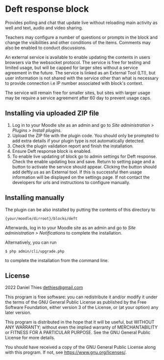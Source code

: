 # Deft response block #

Provides polling and chat that update live without reloading main activity as
well and text, audio and video sharing.

Teachers may configure a number of questions or prompts in the block
and change the visibilities and other conditions of the items. Comments
may also be enabled to conduct discussions.

An external service is available to enable updating the contents in users
browsers via the websocket protocol. The service is free for testing and
limited usage, but will be capped for larger sites without a service
agreement in the future. The service is linked as an External Tool
(LTI), but user information is not shared with the service other than
what is necessary to provide connection i.e IP number associated with
block's context.

The service will remain free for smaller sites, but sites with larger usage
may be require a service agreement after 60 day to prevent usage caps.

## Installing via uploaded ZIP file ##

1. Log in to your Moodle site as an admin and go to _Site administration >
   Plugins > Install plugins_.
2. Upload the ZIP file with the plugin code. You should only be prompted to add
   extra details if your plugin type is not automatically detected.
3. Check the plugin validation report and finish the installation.
4. Ensure Deft response block is enabled.
5. To enable live updating of block go to admin settings for Deft response. Check
   the enable updating box and save. Return to setting page and a button to activate
   the service should appear. Clicking the button should add deftly.us as an
   External tool. If this is successful then usage information will be displayed
   on the settings page. If not contact the developers for urls and instructions to
   configure manually.

## Installing manually ##

The plugin can be also installed by putting the contents of this directory to

    {your/moodle/dirroot}/blocks/deft

Afterwards, log in to your Moodle site as an admin and go to _Site administration >
Notifications_ to complete the installation.

Alternatively, you can run

    $ php admin/cli/upgrade.php

to complete the installation from the command line.

## License ##

2022 Daniel Thies <dethies@gmail.com>

This program is free software: you can redistribute it and/or modify it under
the terms of the GNU General Public License as published by the Free Software
Foundation, either version 3 of the License, or (at your option) any later
version.

This program is distributed in the hope that it will be useful, but WITHOUT ANY
WARRANTY; without even the implied warranty of MERCHANTABILITY or FITNESS FOR A
PARTICULAR PURPOSE.  See the GNU General Public License for more details.

You should have received a copy of the GNU General Public License along with
this program.  If not, see <https://www.gnu.org/licenses/>.
